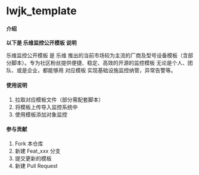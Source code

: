 # lwjk_template

#### 介绍
**以下是 乐维监控公开模板 说明**

乐维监控公开模板 是 乐维 推出的当前市场较为主流的厂商及型号设备模板（含部分脚本）。专为社区粉丝提供便捷、稳定、高效的开源的监控模板
无论是个人、团队、或是企业，都能够用 对应模板 实现基础设施监控纳管，异常告警等。


#### 使用说明

1.  拉取对应模板文件（部分需配套脚本）
2.  将模板上传导入监控系统中
3.  使用模板添加对象监控

#### 参与贡献

1.  Fork 本仓库
2.  新建 Feat_xxx 分支
3.  提交更新的模板
4.  新建 Pull Request

